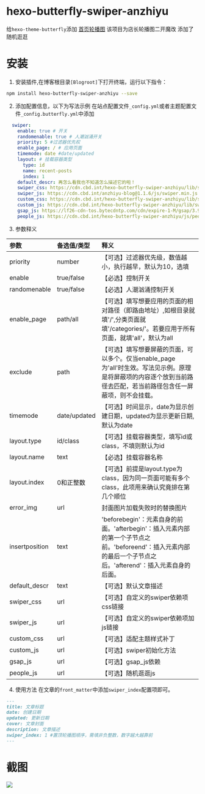 # hexo-butterfly-swiper-anzhiyu

给`hexo-theme-butterfly`添加 [首页轮播图](https://akilar.top/posts/8e1264d1/)
该项目为店长轮播图二开魔改
添加了随机逛逛

# 安装

1. 安装插件,在博客根目录`[Blogroot]`下打开终端，运行以下指令：
  ```bash
  npm install hexo-butterfly-swiper-anzhiyu --save
  ```

2. 添加配置信息，以下为写法示例
  在站点配置文件`_config.yml`或者主题配置文件`_config.butterfly.yml`中添加

  ```yaml
    swiper:
      enable: true # 开关
      randomenable: true # 人潮汹涌开关
      priority: 5 #过滤器优先权
      enable_page: / # 应用页面
      timemode: date #date/updated
      layout: # 挂载容器类型
        type: id
        name: recent-posts
        index: 1
      default_descr: 再怎么看我也不知道怎么描述它的啦！
      swiper_css: https://cdn.cbd.int/hexo-butterfly-swiper-anzhiyu/lib/swiper.min.css #swiper css依赖
      swiper_js: https://cdn.cbd.int/anzhiyu-blog@1.1.6/js/swiper.min.js #swiper js依赖 #swiper js依赖
      custom_css: https://cdn.cbd.int/hexo-butterfly-swiper-anzhiyu/lib/swiperstyle.css # 适配主题样式补丁
      custom_js: https://cdn.cbd.int/hexo-butterfly-swiper-anzhiyu/lib/swiper_init.js # swiper初始化方法
      gsap_js: https://lf26-cdn-tos.bytecdntp.com/cdn/expire-1-M/gsap/3.9.1/gsap.min.js # gsap依赖 随机逛逛依赖
      people_js: https://cdn.cbd.int/hexo-butterfly-swiper-anzhiyu/js/people/people.js # 随机逛逛js
  ```
3. 参数释义

  |参数|备选值/类型|释义|
  |:--|:--|:--|
  |priority|number|【可选】过滤器优先级，数值越小，执行越早，默认为10，选填|
  |enable|true/false|【必选】控制开关|
  |randomenable|true/false|【必选】人潮汹涌控制开关|
  |enable_page|path/all|【可选】填写想要应用的页面的相对路径（即路由地址）,如根目录就填'/',分类页面就填'/categories/'。若要应用于所有页面，就填'all'，默认为all|
  |exclude|path|【可选】填写想要屏蔽的页面，可以多个。仅当enable_page为'all'时生效。写法见示例。原理是将屏蔽项的内容逐个放到当前路径去匹配，若当前路径包含任一屏蔽项，则不会挂载。|
  |timemode|date/updated|【可选】时间显示，date为显示创建日期，updated为显示更新日期,默认为date|
  |layout.type|id/class|【可选】挂载容器类型，填写id或class，不填则默认为id|
  |layout.name|text|【必选】挂载容器名称|
  |layout.index|0和正整数|【可选】前提是layout.type为class，因为同一页面可能有多个class，此项用来确认究竟排在第几个顺位|
  |error_img|url|封面图片加载失败时的替换图片|
  |insertposition|text|'beforebegin'：元素自身的前面。'afterbegin'：插入元素内部的第一个子节点之前。'beforeend'：插入元素内部的最后一个子节点之后。'afterend'：插入元素自身的后面。|
  |default_descr|text|【可选】默认文章描述|
  |swiper_css|url|【可选】自定义的swiper依赖项css链接|
  |swiper_js|url|【可选】自定义的swiper依赖项加js链接|
  |custom_css|url|【可选】适配主题样式补丁|
  |custom_js|url|【可选】swiper初始化方法|
  |gsap_js|url|【可选】gsap_js依赖|
  |people_js|url|【可选】随机逛逛js|

4. 使用方法
  在文章的`front_matter`中添加`swiper_index`配置项即可。
  ```markdown
  ---
  title: 文章标题
  date: 创建日期
  updated: 更新日期
  cover: 文章封面
  description: 文章描述
  swiper_index: 1 #置顶轮播图顺序，需填非负整数，数字越大越靠前
  ---
  ```

# 截图
![](https://unpkg.zhimg.com/akilar-candyassets/image/f4783623.png)

